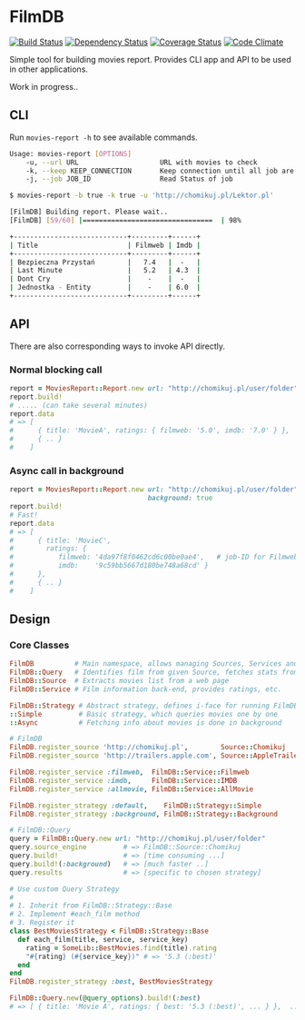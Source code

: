 # FilmDB

[![Build Status](https://api.travis-ci.org/kowal/filmdb.png)](https://travis-ci.org/kowal/filmdb)
[![Dependency Status](https://gemnasium.com/kowal/filmdb.png)](https://gemnasium.com/kowal/filmdb)
[![Coverage Status](https://coveralls.io/repos/kowal/filmdb/badge.png?branch=master)](https://coveralls.io/r/kowal/filmdb?branch=master)
[![Code Climate](https://codeclimate.com/github/kowal/filmdb.png)](https://codeclimate.com/github/kowal/filmdb)

Simple tool for building movies report. Provides CLI app and API to be used in other applications.

Work in progress..

## CLI

Run ```movies-report -h``` to see available commands.

```bash
Usage: movies-report [OPTIONS]
    -u, --url URL                    URL with movies to check
    -k, --keep KEEP_CONNECTION       Keep connection until all job are finished
    -j, --job JOB_ID                 Read Status of job
```


```bash
$ movies-report -b true -k true -u 'http://chomikuj.pl/Lektor.pl'

[FilmDB] Building report. Please wait..
[FilmDB] [59/60] |================================  | 98%

+----------------------------+---------+------+
| Title                      | Filmweb | Imdb |
+----------------------------+---------+------+
| Bezpieczna Przystań        |   7.4   |  -   |
| Last Minute                |   5.2   | 4.3  |
| Dont Cry                   |    -    |  -   |
| Jednostka - Entity         |    -    | 6.0  |
+----------------------------+---------+------+
```

## API

There are also corresponding ways to invoke API directly.

### Normal blocking call

```ruby
report = MoviesReport::Report.new url: "http://chomikuj.pl/user/folder"
report.build!
# ..... (can take several minutes)
report.data
# => [
#      { title: 'MovieA', ratings: { filmweb: '5.0', imdb: '7.0' } },
#      { .. }
#    ]
```

### Async call in background

```ruby
report = MoviesReport::Report.new url: "http://chomikuj.pl/user/folder",
                                  background: true
report.build!
# Fast!
report.data
# => [
#      { title: 'MovieC',
#        ratings: {
#           filmweb: '4da97f8f0462cd6c00be0ae4',   # job-ID for Filmweb search
#           imdb:    '9c59bb5667d180be748a68cd' }
#      },
#      { .. }
#    ]

```

## Design

### Core Classes

```ruby
FilmDB          # Main namespace, allows managing Sources, Services and Strategies
FilmDB::Query   # Identifies film from given Source, fetches stats from Services
FilmDB::Source  # Extracts movies list from a web page
FilmDB::Service # Film information back-end, provides ratings, etc.

FilmDB::Strategy # Abstract strategy, defines i-face for running FilmDB::Query
::Simple         # Basic strategy, which queries movies one by one
::Async          # Fetching info about movies is done in background

# FilmDB
FilmDB.register_source 'http://chomikuj.pl',        Source::Chomikuj
FilmDB.register_source 'http://trailers.apple.com', Source::AppleTrailers

FilmDB.register_service :filmweb,  FilmDB::Service::Filmweb
FilmDB.register_service :imdb,     FilmDB::Service::IMDB
FilmDB.register_service :allmovie, FilmDB::Service::AllMovie

FilmDB.register_strategy :default,    FilmDB::Strategy::Simple
FilmDB.register_strategy :background, FilmDB::Strategy::Background

# FilmDB::Query
query = FilmDB::Query.new url: "http://chomikuj.pl/user/folder"
query.source_engine         # => FilmDB::Source::Chomikuj
query.build!                # => [time consuming ...]
query.build!(:background)   # => [much faster ..]
query.results               # => [specific to chosen strategy]

# Use custom Query Strategy
#
# 1. Inherit from FilmDB::Strategy::Base
# 2. Implement #each_film method
# 3. Register it
class BestMoviesStrategy < FilmDB::Strategy::Base
  def each_film(title, service, service_key)
    rating = SomeLib::BestMovies.find(title).rating
    "#{rating} (#{service_key})" # => '5.3 (:best)'
  end
end
FilmDB.register_strategy :best, BestMoviesStrategy

FilmDB::Query.new(@query_options).build!(:best)
# => [ { title: 'Movie A', ratings: { best: '5.3 (:best)', ... } },  ... ]

```
